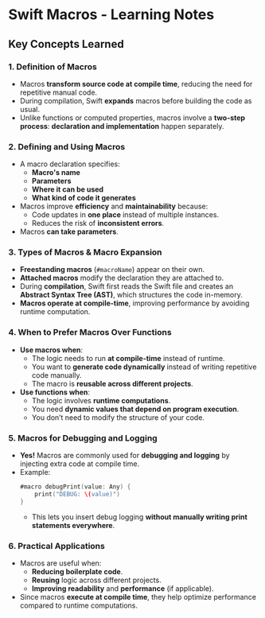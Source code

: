 
# Swift Macros - Learning Notes

## Key Concepts Learned

### **1. Definition of Macros**
- Macros **transform source code at compile time**, reducing the need for repetitive manual code.
- During compilation, Swift **expands** macros before building the code as usual.
- Unlike functions or computed properties, macros involve a **two-step process**: **declaration and implementation** happen separately.

### **2. Defining and Using Macros**
- A macro declaration specifies:
  - **Macro's name**
  - **Parameters**
  - **Where it can be used**
  - **What kind of code it generates**
- Macros improve **efficiency** and **maintainability** because:
  - Code updates in **one place** instead of multiple instances.
  - Reduces the risk of **inconsistent errors**.
- Macros **can take parameters**.

### **3. Types of Macros & Macro Expansion**
- **Freestanding macros** (`#macroName`) appear on their own.
- **Attached macros** modify the declaration they are attached to.
- During **compilation**, Swift first reads the Swift file and creates an **Abstract Syntax Tree (AST)**, which structures the code in-memory.
- **Macros operate at compile-time**, improving performance by avoiding runtime computation.

### **4. When to Prefer Macros Over Functions**
- **Use macros when**:
  - The logic needs to run **at compile-time** instead of runtime.
  - You want to **generate code dynamically** instead of writing repetitive code manually.
  - The macro is **reusable across different projects**.
- **Use functions when**:
  - The logic involves **runtime computations**.
  - You need **dynamic values that depend on program execution**.
  - You don’t need to modify the structure of your code.

### **5. Macros for Debugging and Logging**
- **Yes!** Macros are commonly used for **debugging and logging** by injecting extra code at compile time.
- Example:
  ```swift
  #macro debugPrint(value: Any) {
      print("DEBUG: \(value)")
  }
  ```
  - This lets you insert debug logging **without manually writing print statements everywhere**.

### **6. Practical Applications**
- Macros are useful when:
  - **Reducing boilerplate code**.
  - **Reusing** logic across different projects.
  - **Improving readability** and **performance** (if applicable).
- Since macros **execute at compile time**, they help optimize performance compared to runtime computations.
